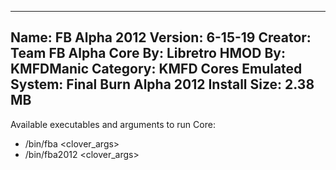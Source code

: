 -----------------------
Name: FB Alpha 2012
Version: 6-15-19
Creator: Team FB Alpha
Core By: Libretro
HMOD By: KMFDManic
Category: KMFD Cores
Emulated System: Final Burn Alpha 2012
Install Size: 2.38 MB
-----------------------
Available executables and arguments to run Core:
- /bin/fba <rom> <clover_args>
- /bin/fba2012 <rom> <clover_args>
